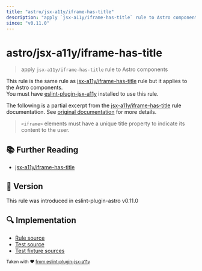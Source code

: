 ```yaml
---
title: "astro/jsx-a11y/iframe-has-title"
description: "apply `jsx-a11y/iframe-has-title` rule to Astro components"
since: "v0.11.0"
---
```


# astro/jsx-a11y/iframe-has-title

> apply `jsx-a11y/iframe-has-title` rule to Astro components

This rule is the same rule as [jsx-a11y/iframe-has-title] rule but it applies to the Astro components.  
You must have [eslint-plugin-jsx-a11y] installed to use this rule.

[eslint-plugin-jsx-a11y]: https://github.com/jsx-eslint/eslint-plugin-jsx-a11y
[jsx-a11y/iframe-has-title]: https://github.com/jsx-eslint/eslint-plugin-jsx-a11y/tree/HEAD/docs/rules/iframe-has-title.md

The following is a partial excerpt from the [jsx-a11y/iframe-has-title] rule documentation. See [original documentation][jsx-a11y/iframe-has-title] for more details.

> `<iframe>` elements must have a unique title property to indicate its content to the user.

## 📚 Further Reading

- [jsx-a11y/iframe-has-title]

## 🚀 Version

This rule was introduced in eslint-plugin-astro v0.11.0

## 🔍 Implementation

- [Rule source](https://github.com/ota-meshi/eslint-plugin-astro/blob/main/src/rules/jsx-a11y/iframe-has-title.ts)
- [Test source](https://github.com/ota-meshi/eslint-plugin-astro/blob/main/tests/src/rules/jsx-a11y/iframe-has-title.ts)
- [Test fixture sources](https://github.com/ota-meshi/eslint-plugin-astro/tree/main/tests/fixtures/rules/jsx-a11y/iframe-has-title)

<sup>Taken with ❤️ [from eslint-plugin-jsx-a11y](https://github.com/jsx-eslint/eslint-plugin-jsx-a11y/tree/HEAD/docs/rules/iframe-has-title.md)</sup>
